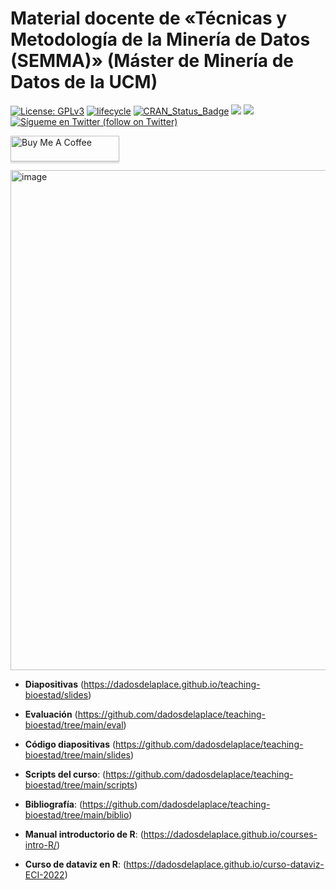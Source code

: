 Material docente de «Técnicas y Metodología de la Minería de Datos (SEMMA)» (Máster de Minería de Datos de la UCM)
======

[![License:
GPLv3](https://img.shields.io/badge/license-GPLv3-blue.svg)](https://www.gnu.org/licenses/gpl-3.0)
[![lifecycle](https://img.shields.io/badge/lifecycle-stable-green.svg)](https://www.tidyverse.org/lifecycle/#stable)
[![CRAN\_Status\_Badge](http://www.r-pkg.org/badges/version/icon)](https://cran.r-project.org/package=icons)
<a href="https://github.com/dadosdelaplace/hilostwitter/graphs/contributors" alt="Contributors"> <img src="https://img.shields.io/github/contributors/dadosdelaplace/hilostwitter" /></a>
<a href="https://github.com/dadosdelaplace/hilostwitter/pulse" alt="Activity"> <img src="https://img.shields.io/github/commit-activity/m/dadosdelaplace/hilostwitter" /></a>
<a href="https://twitter.com/intent/follow?screen_name=dadosdelaplace"> <img src="https://img.shields.io/twitter/follow/dadosdelaplace?style=social&logo=twitter"
            alt="Sígueme en Twitter (follow on Twitter)"></a>

<div align="left">

<a href="https://www.buymeacoffee.com/dadosdelaplace" target="_blank"><img src="https://www.buymeacoffee.com/assets/img/custom_images/orange_img.png" alt="Buy Me A Coffee" style="height: 41px !important;width: 174px !important;box-shadow: 0px 3px 2px 0px rgba(190, 190, 190, 0.5) !important;-webkit-box-shadow: 0px 3px 2px 0px rgba(190, 190, 190, 0.5) !important;" ></a>

<img width="800" alt="image" src="https://user-images.githubusercontent.com/26646492/204134104-8db40501-ccdd-48ff-af75-df56e220f506.png">

            
* **Diapositivas** (https://dadosdelaplace.github.io/teaching-bioestad/slides)
    
* **Evaluación** (https://github.com/dadosdelaplace/teaching-bioestad/tree/main/eval)

* **Código diapositivas** (https://github.com/dadosdelaplace/teaching-bioestad/tree/main/slides)
                        
* **Scripts del curso**: (https://github.com/dadosdelaplace/teaching-bioestad/tree/main/scripts)

* **Bibliografía**: (https://github.com/dadosdelaplace/teaching-bioestad/tree/main/biblio)

* **Manual introductorio de R**: (https://dadosdelaplace.github.io/courses-intro-R/)

* **Curso de dataviz en R**: (https://dadosdelaplace.github.io/curso-dataviz-ECI-2022)
            
